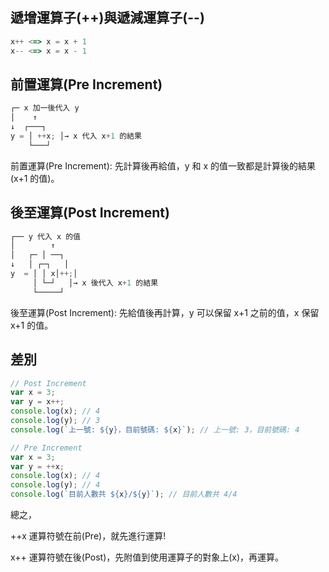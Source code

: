 
## 遞增運算子(++)與遞減運算子(--)

```javascript
x++ <=> x = x + 1
x-- <=> x = x - 1
```

## 前置運算(Pre Increment)

```javascript
┌─ x 加一後代入 y
│    ↑
↓  ┌───┐
y = │ ++x; │→ x 代入 x+1 的結果
    └───┘
```

前置運算(Pre Increment): 先計算後再給值，y 和 x 的值一致都是計算後的結果(x+1 的值)。

## 後至運算(Post Increment)

```javascript
┌── y 代入 x 的值
│        ↑
│   ┌─ │ ──┐
↓   │ ┌─┐   │
y  = │ │ x│++;│
     │ └─┘   │→ x 後代入 x+1 的結果
     └─────┘
```

後至運算(Post Increment): 先給值後再計算，y 可以保留 x+1 之前的值，x 保留 x+1 的值。

## 差別

```javascript
// Post Increment
var x = 3;
var y = x++;
console.log(x); // 4
console.log(y); // 3
console.log(`上一號: ${y}，目前號碼: ${x}`); // 上一號: 3，目前號碼: 4

// Pre Increment
var x = 3;
var y = ++x;
console.log(x); // 4
console.log(y); // 4
console.log(`目前人數共 ${x}/${y}`); // 目前人數共 4/4
```

總之，

++x 運算符號在前(Pre)，就先進行運算!

x++ 運算符號在後(Post)，先附值到使用運算子的對象上(x)，再運算。

